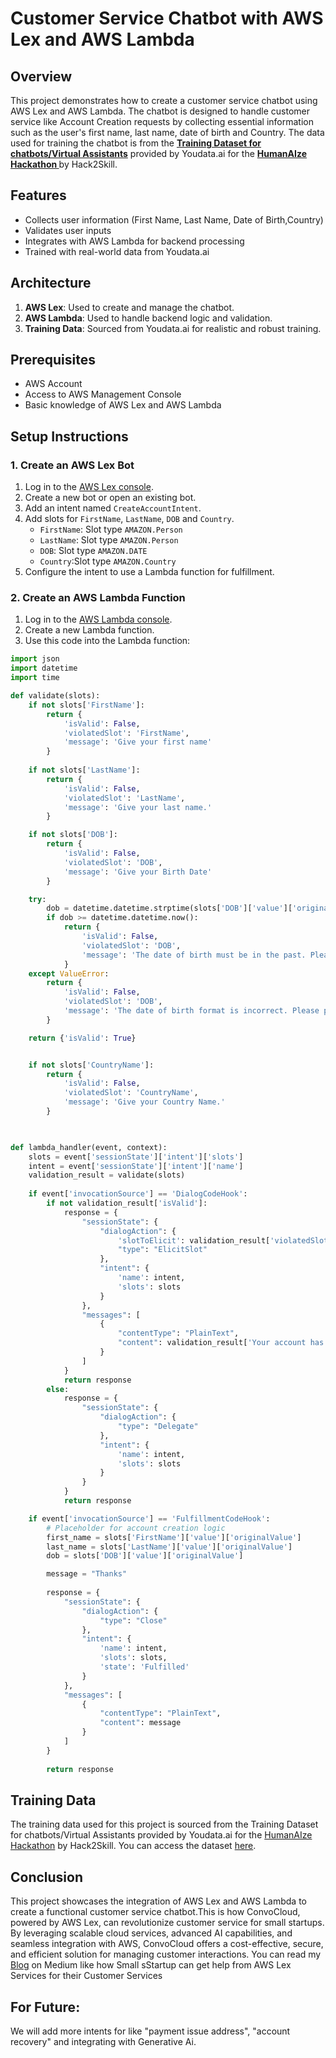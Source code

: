 # Customer Service Chatbot with AWS Lex and AWS Lambda

## Overview

This project demonstrates how to create a customer service chatbot using AWS Lex and AWS Lambda. The chatbot is designed to handle customer service like Account Creation requests by collecting essential information such as the user's first name, last name, date of birth and Country. The data used for training the chatbot is from the [**Training Dataset for chatbots/Virtual Assistants**](https://datalink.youdata.ai/yc4e3kx3) provided by Youdata.ai for the [**HumanAIze Hackathon <FinTech Edition>**](https://hack2skill.com/hack/humanaize-fintech/) by Hack2Skill.

## Features

- Collects user information (First Name, Last Name, Date of Birth,Country)
- Validates user inputs
- Integrates with AWS Lambda for backend processing
- Trained with real-world data from Youdata.ai

## Architecture

1. **AWS Lex**: Used to create and manage the chatbot.
2. **AWS Lambda**: Used to handle backend logic and validation.
3. **Training Data**: Sourced from Youdata.ai for realistic and robust training.

## Prerequisites

- AWS Account
- Access to AWS Management Console
- Basic knowledge of AWS Lex and AWS Lambda

## Setup Instructions

### 1. Create an AWS Lex Bot

1. Log in to the [AWS Lex console](https://console.aws.amazon.com/lex/).
2. Create a new bot or open an existing bot.
3. Add an intent named `CreateAccountIntent`.
4. Add slots for `FirstName`, `LastName`, `DOB` and `Country`.
   - `FirstName`: Slot type `AMAZON.Person`
   - `LastName`: Slot type `AMAZON.Person`
   - `DOB`: Slot type `AMAZON.DATE`
   - `Country`:Slot type `AMAZON.Country`
5. Configure the intent to use a Lambda function for fulfillment.

### 2. Create an AWS Lambda Function

1. Log in to the [AWS Lambda console](https://console.aws.amazon.com/lambda/).
2. Create a new Lambda function.
3. Use this code  into the Lambda function:

```python
import json
import datetime
import time

def validate(slots):
    if not slots['FirstName']:
        return {
            'isValid': False,
            'violatedSlot': 'FirstName',
            'message': 'Give your first name'
        }
       
    if not slots['LastName']:
        return {
            'isValid': False,
            'violatedSlot': 'LastName',
            'message': 'Give your last name.'
        }

    if not slots['DOB']:
        return {
            'isValid': False,
            'violatedSlot': 'DOB',
            'message': 'Give your Birth Date'
        }

    try:
        dob = datetime.datetime.strptime(slots['DOB']['value']['originalValue'], '%Y-%m-%d')
        if dob >= datetime.datetime.now():
            return {
                'isValid': False,
                'violatedSlot': 'DOB',
                'message': 'The date of birth must be in the past. Please provide a valid date of birth.'
            }
    except ValueError:
        return {
            'isValid': False,
            'violatedSlot': 'DOB',
            'message': 'The date of birth format is incorrect. Please provide the date in YYYY-MM-DD format.'
        }

    return {'isValid': True}


    if not slots['CountryName']:
        return {
            'isValid': False,
            'violatedSlot': 'CountryName',
            'message': 'Give your Country Name.'
        }
    


def lambda_handler(event, context):
    slots = event['sessionState']['intent']['slots']
    intent = event['sessionState']['intent']['name']
    validation_result = validate(slots)
   
    if event['invocationSource'] == 'DialogCodeHook':
        if not validation_result['isValid']:
            response = {
                "sessionState": {
                    "dialogAction": {
                        'slotToElicit': validation_result['violatedSlot'],
                        "type": "ElicitSlot"
                    },
                    "intent": {
                        'name': intent,
                        'slots': slots
                    }
                },
                "messages": [
                    {
                        "contentType": "PlainText",
                        "content": validation_result['Your account has been created ']
                    }
                ]
            }
            return response
        else:
            response = {
                "sessionState": {
                    "dialogAction": {
                        "type": "Delegate"
                    },
                    "intent": {
                        'name': intent,
                        'slots': slots
                    }
                }
            }
            return response

    if event['invocationSource'] == 'FulfillmentCodeHook':
        # Placeholder for account creation logic
        first_name = slots['FirstName']['value']['originalValue']
        last_name = slots['LastName']['value']['originalValue']
        dob = slots['DOB']['value']['originalValue']

        message = "Thanks"
       
        response = {
            "sessionState": {
                "dialogAction": {
                    "type": "Close"
                },
                "intent": {
                    'name': intent,
                    'slots': slots,
                    'state': 'Fulfilled'
                }
            },
            "messages": [
                {
                    "contentType": "PlainText",
                    "content": message
                }
            ]
        }
       
        return response
```
## Training Data
The training data used for this project is sourced from the Training Dataset for chatbots/Virtual Assistants provided by Youdata.ai for the [HumanAIze Hackathon](https://hack2skill.com/hack/humanaize-fintech/) <FinTech Edition> by Hack2Skill. You can access the dataset [here](https://datalink.youdata.ai/yc4e3kx3).

## Conclusion
This project showcases the integration of AWS Lex and AWS Lambda to create a functional customer service chatbot.This is how ConvoCloud, powered by AWS Lex, can revolutionize customer service for small startups. By leveraging scalable cloud services, advanced AI capabilities, and seamless integration with AWS, ConvoCloud offers a cost-effective, secure, and efficient solution for managing customer interactions. You can read my [Blog](https://medium.com/@22cd3034/why-small-businesses-should-use-cloud-services-for-chatbot-development-365c8ce7f3a1) on Medium like how Small sStartup can get help from AWS Lex Services for their Customer Services

## For Future:

We will add more intents for like "payment issue address", "account recovery" and integrating with Generative Ai.


